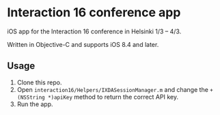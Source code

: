 # Interaction 16 conference app

iOS app for the Interaction 16 conference in Helsinki 1/3 – 4/3.

Written in Objective-C and supports iOS 8.4 and later.

## Usage

1. Clone this repo.
2. Open `interaction16/Helpers/IXDASessionManager.m` and change the `+ (NSString *)apiKey` method to return the correct API key.
3. Run the app.
